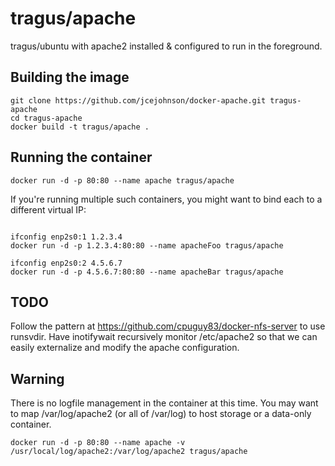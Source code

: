 # tragus/apache
tragus/ubuntu with apache2 installed & configured to run in the foreground.

## Building the image
```
git clone https://github.com/jcejohnson/docker-apache.git tragus-apache
cd tragus-apache
docker build -t tragus/apache .
```

## Running the container
```
docker run -d -p 80:80 --name apache tragus/apache
```

If you're running multiple such containers, you might want to bind
each to a different virtual IP:
```

ifconfig enp2s0:1 1.2.3.4
docker run -d -p 1.2.3.4:80:80 --name apacheFoo tragus/apache

ifconfig enp2s0:2 4.5.6.7
docker run -d -p 4.5.6.7:80:80 --name apacheBar tragus/apache
```

## TODO
Follow the pattern at https://github.com/cpuguy83/docker-nfs-server
to use runsvdir. Have inotifywait recursively monitor /etc/apache2
so that we can easily externalize and modify the apache configuration.

## Warning
There is no logfile management in the container at this time.
You may want to map /var/log/apache2 (or all of /var/log) to
host storage or a data-only container.
```
docker run -d -p 80:80 --name apache -v /usr/local/log/apache2:/var/log/apache2 tragus/apache
```
